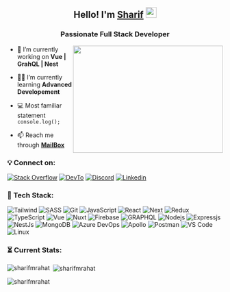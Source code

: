 <h2 align="center">Hello! I'm <a href="https://sharifrahat.com">Sharif<a> <img src="https://media.giphy.com/media/hvRJCLFzcasrR4ia7z/giphy.gif" width="25"></h1>
<h3 align="center">Passionate Full Stack Developer</h3>
<img align="right" src="https://cdn.dribbble.com/users/1187836/screenshots/6539429/programer.gif" width="350" height="250"/>

- 🎯  I’m currently working on **Vue | GrahQL | Nest**

- 👨‍💻  I’m currently learning **Advanced Developement**

- 💻 Most familiar statement `console.log();`

- 📫  Reach me through **<a href="mailto:mail@sharifrahat.com">MailBox</a>**


### 💡 Connect on:
<!-- [![Twitter](https://img.shields.io/badge/Twitter-1DA1F2?style=for-the-badge&logo=twitter&logoColor=white)](https://twitter.com/ShareefRahat) -->
[![Stack Overflow](https://img.shields.io/badge/Stack_Overflow-FE7A16?style=for-the-badge&logo=stack-overflow&logoColor=white)](https://stackoverflow.com/users/17617291/mohammad-sharif-uddin)
[![DevTo](https://img.shields.io/badge/DevTo-12100E?style=for-the-badge&logo=dev.to&logoColor=white)](https://dev.to/sharifmrahat)
[![Discord](https://img.shields.io/badge/Discord-7289DA?style=for-the-badge&logo=discord&logoColor=white)](https://discordapp.com/users/483956060986540032)
[![Linkedin](https://img.shields.io/badge/LinkedIn-0077B5?style=for-the-badge&logo=linkedin&logoColor=white)](https://www.linkedin.com/in/sharifmrahat)

### 🚀 Tech Stack:

<!-- ![HTML5](https://img.shields.io/badge/HTML-E34C26?style=for-the-badge&logo=html5&logoColor=white) -->
<!-- ![CSS3](https://img.shields.io/badge/CSS-1d81c0?style=for-the-badge&logo=css3&logoColor=white) -->
<!-- ![Bootstrap](https://img.shields.io/badge/Bootstrap-7511f6?style=for-the-badge&logo=bootstrap&logoColor=white) -->
<!-- ![Ant Design](https://img.shields.io/badge/AntD-FC427B?style=for-the-badge&logo=antdesign&logoColor=white) -->
<!-- ![MUI](https://img.shields.io/badge/MUI-2482ff?style=for-the-badge&logo=mui&logoColor=white) -->
<!-- ![REST](https://img.shields.io/badge/REST_API-1e293b?style=for-the-badge&logo=trpc&logoColor=white) -->
![Tailwind](https://img.shields.io/badge/Tailwind-0a9eb5?style=for-the-badge&logo=tailwindcss&logoColor=white)
![SASS](https://img.shields.io/badge/Sass-CC6699?style=for-the-badge&logo=sass&logoColor=white)
![Git](https://img.shields.io/badge/Git-F05032?style=for-the-badge&logo=git&logoColor=white)
![JavaScript](https://img.shields.io/badge/JavaScript-F7DF1E?style=for-the-badge&logo=javascript&logoColor=black)
![React](https://img.shields.io/badge/React-20232A?style=for-the-badge&logo=react&logoColor=61DAFB)
![Next](https://img.shields.io/badge/Next-black?style=for-the-badge&logo=next.js&logoColor=white)
![Redux](https://img.shields.io/badge/Redux-764abc?style=for-the-badge&logo=redux&logoColor=white)
![TypeScript](https://img.shields.io/badge/TypeScript-3178c6?style=for-the-badge&logo=TypeScript&logoColor=white)
![Vue](https://img.shields.io/badge/Vue-083047?style=for-the-badge&logo=vue.js&logoColor=42b883)
![Nuxt](https://img.shields.io/badge/Nuxt-bfedd7?style=for-the-badge&logo=nuxt.js&logoColor=42b883)
![Firebase](https://img.shields.io/badge/firebase-f5820d?style=for-the-badge&logo=firebase&logoColor=white)
![GRAPHQL](https://img.shields.io/badge/GraphQL-E10098?style=for-the-badge&logo=graphql&logoColor=white)
![Nodejs](https://img.shields.io/badge/Node_JS-339933?style=for-the-badge&logo=nodedotjs&logoColor=white)
![Expressjs](https://img.shields.io/badge/Express-4e4e4e?style=for-the-badge&logo=express&logoColor=white)
![NestJs](https://img.shields.io/badge/Nest_JS-e0234e?style=for-the-badge&logo=nestjs&logoColor=white)
![MongoDB](https://img.shields.io/badge/MongoDB-4EA94B?style=for-the-badge&logo=mongodb&logoColor=white)
![Azure DevOps](https://img.shields.io/badge/Azure_DevOps-0078D4?style=for-the-badge&logo=microsoftazure&logoColor=white)
![Apollo](https://img.shields.io/badge/Apollo-311c87?style=for-the-badge&logo=apollographql&logoColor=white)
![Postman](https://img.shields.io/badge/Postman-ff6c37?style=for-the-badge&logo=postman&logoColor=white)
![VS Code](https://img.shields.io/badge/VS_Code-0078D4?style=for-the-badge&logo=visual%20studio%20code&logoColor=white)
![Linux](https://img.shields.io/badge/Linux-833471?style=for-the-badge&logo=ubuntu&logoColor=white)
<!-- ![JWT](https://img.shields.io/badge/JWT-d63aff?style=for-the-badge&logo=zapier&logoColor=white)
![Axios](https://img.shields.io/badge/Axios-5a29e4?style=for-the-badge&logo=axios&logoColor=white) -->
  <!-- ![Wordpress](https://img.shields.io/badge/Wordpress-0077B5?style=for-the-badge&logo=wordpress&logoColor=white) -->
<!-- ![Heroku](https://img.shields.io/badge/Heroku-430098?style=for-the-badge&logo=heroku&logoColor=white)
![Vercel](https://img.shields.io/badge/Vercel-black?style=for-the-badge&logo=vercel&logoColor=white) -->
<!-- ![Figma](https://img.shields.io/badge/Figma-FC427B?style=for-the-badge&logo=figma&logoColor=white) -->
### ⏳ Current Stats:
<p><img align="left" src="https://github-readme-stats.vercel.app/api/top-langs?username=sharifmrahat&show_icons=true&locale=en&layout=compact" alt="sharifmrahat" /></p>

<p>&nbsp;<img align="center" src="https://github-readme-stats.vercel.app/api?username=sharifmrahat&show_icons=true&locale=en" alt="sharifmrahat" /></p>

<p align="left"> <img src="https://komarev.com/ghpvc/?username=sharifmrahat&label=Profile%20views&color=0e75b6&style=flat" alt="sharifmrahat" /> </p>

